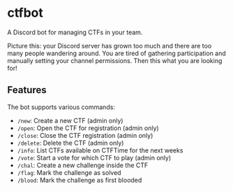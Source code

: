 # ctfbot

A Discord bot for managing CTFs in your team.

Picture this: your Discord server has grown too much and there are too many people wandering around. You are tired of
gathering participation and manually setting your channel permissions. Then this what you are looking for!

## Features

The bot supports various commands:

- `/new`: Create a new CTF (admin only)
- `/open`: Open the CTF for registration (admin only)
- `/close`: Close the CTF registration (admin only)
- `/delete`: Delete the CTF (admin only)
- `/info`: List CTFs available on CTFTime for the next weeks
- `/vote`: Start a vote for which CTF to play (admin only)
- `/chal`: Create a new challenge inside the CTF
- `/flag`: Mark the challenge as solved
- `/blood`: Mark the challenge as first blooded
